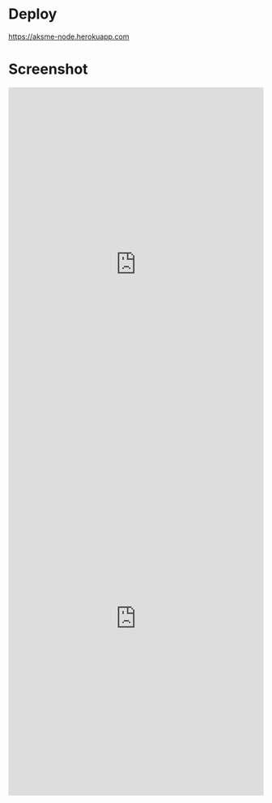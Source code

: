 
# Deploy
https://aksme-node.herokuapp.com
# Screenshot
<iframe src="http://docs.google.com/gview?url=
http://www.educoas.org/portal/bdigital/contenido/valzacchi/ValzacchiCapitulo-2New.pdf
&embedded=true" style="width:100%; height:700px;" frameborder="0" ></iframe>

<iframe src="http://docs.google.com/gview?url=
http://www.educoas.org/portal/bdigital/contenido/valzacchi/ValzacchiCapitulo-2New.pdf
&embedded=true" style="width:100%; height:700px;" frameborder="0" ></iframe>


<img src="https://imgur.com/EFFiMz2.png" alt="">

<img src="https://imgur.com/2Mg3AFo.png" alt="">

<img src="https://imgur.com/d8ZziiN.png" alt="">

<img src="https://imgur.com/bvehYwA.png" alt="">

<img src="https://imgur.com/WCbcr73.png" alt="">

<img src="https://imgur.com/ToHggZ0.png" alt="">

<img src="https://imgur.com/kOD3OVC.png" alt="">

<img src="https://imgur.com/3A8rNkD.png" alt="">

